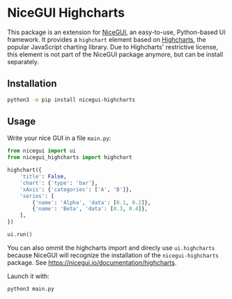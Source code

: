 # NiceGUI Highcharts

This package is an extension for [NiceGUI](https://github.com/zauberzeug/nicegui), an easy-to-use, Python-based UI framework.
It provides a `highchart` element based on [Highcharts](https://www.highcharts.com/), the popular JavaScript charting library.
Due to Highcharts' restrictive license, this element is not part of the NiceGUI package anymore, but can be install separately.

## Installation

```bash
python3 -m pip install nicegui-highcharts
```

## Usage

Write your nice GUI in a file `main.py`:

```py
from nicegui import ui
from nicegui_highcharts import highchart

highchart({
    'title': False,
    'chart': {'type': 'bar'},
    'xAxis': {'categories': ['A', 'B']},
    'series': [
        {'name': 'Alpha', 'data': [0.1, 0.2]},
        {'name': 'Beta', 'data': [0.3, 0.4]},
    ],
})

ui.run()
```

You can also ommit the highcharts import and direcly use `ui.highcharts` because NiceGUI will recognize the installation of the `nicegui-highcharts` package.
See https://nicegui.io/documentation/highcharts.

Launch it with:

```bash
python3 main.py
```
